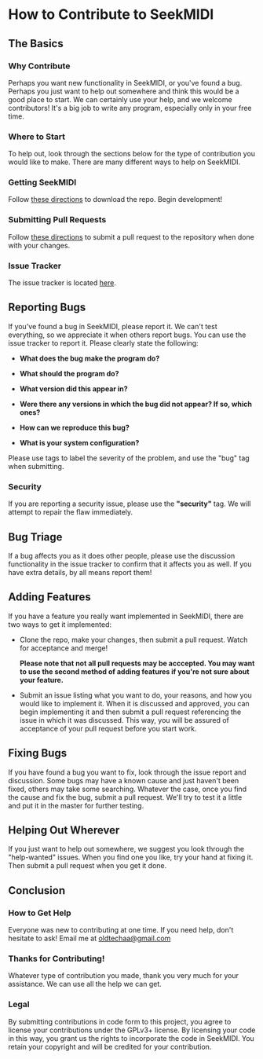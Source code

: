 # How to Contribute to SeekMIDI #

## The Basics ##

### Why Contribute ###

Perhaps you want new functionality in SeekMIDI, or you've found a bug. Perhaps you just want to help out somewhere and think this would be a good place to start. We can certainly use your help, and we welcome contributors! It's a big job to write any program, especially only in your free time.

### Where to Start ###

To help out, look through the sections below for the type of contribution you would like to make. There are many different ways to help on SeekMIDI.

### Getting SeekMIDI ###

Follow [these directions](https://help.github.com/articles/cloning-a-repository/) to download the repo. Begin development!

### Submitting Pull Requests ###

Follow [these directions](https://help.github.com/articles/creating-a-pull-request/) to submit a pull request to the repository when done with your changes.

### Issue Tracker ###

The issue tracker is located [here](https://github.com/oldtechaa/SeekMIDI/issues).

## Reporting Bugs ##

If you've found a bug in SeekMIDI, please report it. We can't test everything, so we appreciate it when others report bugs. You can use the issue tracker to report it. Please clearly state the following:

 * **What does the bug make the program do?**
 
 * **What should the program do?**
 
 * **What version did this appear in?**
 
 * **Were there any versions in which the bug did not appear? If so, which ones?**
 
 * **How can we reproduce this bug?**
 
 * **What is your system configuration?**
 
Please use tags to label the severity of the problem, and use the "bug" tag when submitting.

### Security ###

If you are reporting a security issue, please use the **"security"** tag. We will attempt to repair the flaw immediately.

## Bug Triage ##

If a bug affects you as it does other people, please use the discussion functionality in the issue tracker to confirm that it affects you as well. If you have extra details, by all means report them!

## Adding Features ##

If you have a feature you really want implemented in SeekMIDI, there are two ways to get it implemented:

 * Clone the repo, make your changes, then submit a pull request. Watch for acceptance and merge!
 
     **Please note that not all pull requests may be acccepted. You may want to use the second method of adding features if you're not sure about your feature.**
 
 * Submit an issue listing what you want to do, your reasons, and how you would like to implement it. When it is discussed and approved, you can begin implementing it and then submit a pull request referencing the issue in which it was discussed. This way, you will be assured of acceptance of your pull request before you start work.

## Fixing Bugs ##

If you have found a bug you want to fix, look through the issue report and discussion. Some bugs may have a known cause and just haven't been fixed, others may take some searching. Whatever the case, once you find the cause and fix the bug, submit a pull request. We'll try to test it a little and put it in the master for further testing.

## Helping Out Wherever ##

If you just want to help out somewhere, we suggest you look through the "help-wanted" issues. When you find one you like, try your hand at fixing it. Then submit a pull request when you get it done.

## Conclusion ##

### How to Get Help ###

Everyone was new to contributing at one time. If you need help, don't hesitate to ask! Email me at [oldtechaa@gmail.com](mailto://oldtechaa@gmail.com)

### Thanks for Contributing! ###

Whatever type of contribution you made, thank you very much for your assistance. We can use all the help we can get.

### Legal ###

By submitting contributions in code form to this project, you agree to license your contributions under the GPLv3+ license. By licensing your code in this way, you grant us the rights to incorporate the code in SeekMIDI. You retain your copyright and will be credited for your contribution.
